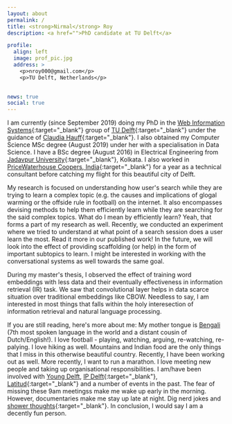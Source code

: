 ```yaml
---
layout: about
permalink: /
title: <strong>Nirmal</strong> Roy
description: <a href="">PhD candidate at TU Delft</a>

profile:
  align: left
  image: prof_pic.jpg
  address: >
    <p>nroy000@gmail.com</p>
    <p>TU Delft, Netherlands</p>
    

news: true
social: true
---
```


I am currently (since September 2019) doing my PhD in the [Web Information Systems](https://www.tudelft.nl/ewi/over-de-faculteit/afdelingen/software-technology/web-information-systems/){:target="\_blank"} group of [TU Delft](https://www.tudelft.nl/en/){:target="\_blank"} under the guidance of [Claudia Hauff](https://chauff.github.io/){:target="\_blank"}. I also obtained my Computer Science MSc degree (August 2019) under her with a specialisation in Data Science. I have a BSc degree (August 2016) in Electrical Engineering from [Jadavpur University](http://www.jaduniv.edu.in/){:target="\_blank"}, Kolkata. I also worked in [PriceWaterhouse Coopers, India](https://www.pwc.in/){:target="\_blank"} for a year as a technical consultant before catching my flight for this beautiful city of Delft.

My research is focused on understanding how user's search while they are trying to learn a complex topic (e.g. the causes and implications of glogal warming or the offside rule in football) on the internet. It also encompasses devising methods to help them efficiently learn while they are searching for the said complex topics. What do I mean by efficiently learn? Yeah, that forms a part of my research as well. Recently, we conducted an experiment where we tried to understand at what point of a search session does a user learn the most. Read it more in our published work! In the future, we will look into the effect of providing scaffolding (or help) in the form of important subtopics to learn. I might be interested in working with the conversational systems as well towards the same goal.

During my master's thesis, I observed the effect of training word embeddings with less data and their eventually effectiveness in information retrieval (IR) task. We saw that convolutional layer helps in data scarce situation over traditional embeddings like CBOW. Needless to say, I am interested in most things that falls within the holy interesection of information retrieval and natural language processing. 

If you are still reading, here's more about me: My mother tongue is [Bengali](https://www.visualcapitalist.com/100-most-spoken-languages/) (7th most spoken language in the world and a distant cousin of Dutch/English!). I love football - playing, watching, arguing, re-watching, re-palying. I love hiking as well. Mountains and Indian food are the only things that I miss in this otherwise beautiful country. Recently, I have been working out as well. More recently, I want to run a marathon. I love meeting new people and taking up organisational responsibilities. I am/have been involved with [Young Delft](http://youngdelft.tudelft.nl/), [IP Delft](https://www.tudelft.nl/en/education/practical-matters/introduction-period/msc-and-exchange-august/){:target="\_blank"}, [Latitud](https://www.latitud.nl/){:target="\_blank"} and a number of events in the past. The fear of missing these 9am meetingss make me wake up early in the morning.  However, documentaries make me stay up late at night. Dig nerd jokes and [shower thoughts](https://www.reddit.com/r/Showerthoughts/){:target="\_blank"}. In conclusion, I would say I am a decently fun person. 
